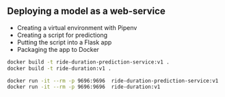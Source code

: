 ## Deploying a model as a web-service

* Creating a virtual environment with Pipenv
* Creating a script for predictiong 
* Putting the script into a Flask app
* Packaging the app to Docker


```bash
docker build -t ride-duration-prediction-service:v1 .
docker build -t ride-duration:v1 .

```

```bash
docker run -it --rm -p 9696:9696  ride-duration-prediction-service:v1
docker run -it --rm -p 9696:9696  ride-duration:v1

```
